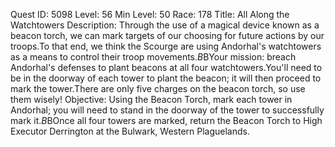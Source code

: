 Quest ID: 5098
Level: 56
Min Level: 50
Race: 178
Title: All Along the Watchtowers
Description: Through the use of a magical device known as a beacon torch, we can mark targets of our choosing for future actions by our troops.To that end, we think the Scourge are using Andorhal's watchtowers as a means to control their troop movements.$B$BYour mission: breach Andorhal's defenses to plant beacons at all four watchtowers.You'll need to be in the doorway of each tower to plant the beacon; it will then proceed to mark the tower.There are only five charges on the beacon torch, so use them wisely!
Objective: Using the Beacon Torch, mark each tower in Andorhal; you will need to stand in the doorway of the tower to successfully mark it.$B$BOnce all four towers are marked, return the Beacon Torch to High Executor Derrington at the Bulwark, Western Plaguelands.
